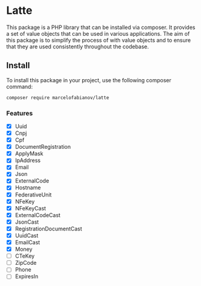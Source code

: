 # Latte

This package is a PHP library that can be installed via composer. 
It provides a set of value objects that can be used in various 
applications. The aim of this package is to simplify the process of 
with value objects and to ensure that they are used consistently throughout the codebase.

## Install

To install this package in your project, use the following composer command:

```bash
composer require marcelofabianov/latte
```
### Features

- [x] Uuid
- [x] Cnpj
- [x] Cpf
- [x] DocumentRegistration
- [x] ApplyMask
- [x] IpAddress
- [x] Email
- [x] Json
- [x] ExternalCode
- [x] Hostname
- [x] FederativeUnit
- [x] NFeKey
- [x] NFeKeyCast
- [x] ExternalCodeCast
- [x] JsonCast
- [x] RegistrationDocumentCast
- [x] UuidCast
- [x] EmailCast
- [x] Money
- [ ] CTeKey
- [ ] ZipCode
- [ ] Phone
- [ ] ExpiresIn
